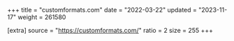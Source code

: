 +++
title = "customformats.com"
date = "2022-03-22"
updated = "2023-11-17"
weight = 261580

[extra]
source = "https://customformats.com/"
ratio = 2
size = 255
+++
